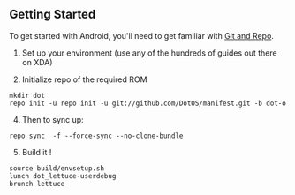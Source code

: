Getting Started
---------------

To get started with Android, you'll need to get
familiar with [Git and Repo](https://source.android.com/source/using-repo.html).

1. Set up your environment (use any of the hundreds of guides out there on XDA)

3. Initialize repo of the required ROM
 ```
mkdir dot 
repo init -u repo init -u git://github.com/DotOS/manifest.git -b dot-o
 ```
4. Then to sync up:
 ```
repo sync  -f --force-sync --no-clone-bundle
 ```
5. Build it !
 ```
source build/envsetup.sh
lunch dot_lettuce-userdebug
brunch lettuce
 ```
